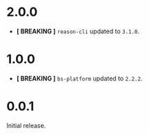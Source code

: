 # 2.0.0
* **[ BREAKING ]** `reason-cli` updated to `3.1.0`.

# 1.0.0
* **[ BREAKING ]** `bs-platform` updated to `2.2.2`.

# 0.0.1
Initial release.
